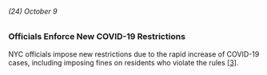 ###### (24) October 9

### Officials Enforce New COVID-19 Restrictions

NYC officials impose new restrictions due to the rapid increase of COVID-19 cases, including imposing fines on residents who violate the rules [[3]](https://www.nbcnewyork.com/news/local/timeline-tracking-the-spread-of-covid-19-in-tri-state/2313123/).
